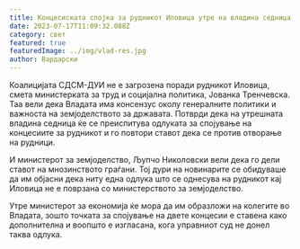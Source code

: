 ```yaml
---
title: Концесиската спојка за рудникот Иловица утре на владина седница
date: 2023-07-17T11:09:32.088Z
category: свет
featured: true
featuredImage: ../img/vlad-res.jpg
author: Вардарски
---
```

<!--StartFragment-->

Коалицијата СДСМ-ДУИ не е загрозена поради рудникот Иловица, смета министерката за труд и социјална политика, Јованка Тренчевска. Таа вели дека Владата има консензус околу генералните политики и важноста на земјоделството за државата. Потврди дека на утрешната владина седница ќе се преиспитува одлуката за спојување на концесиите за рудникот и го повтори ставот дека се против отворање на рудници.

И министерот за земјоделство, Љупчо Николовски вели дека го дели ставот на мнозинството граѓани. Тој дури на новинарите се обидуваше да им објасни дека ниту една одлука што се однесува на рудникот кај Иловица не е поврзана со министерството за земјоделство.

Утре министерот за економија ќе мора да им образложи на колегите во Владата, зошто точката за спојување на двете концесии е ставена како дополнителна и воопшто е изгласана, кога управниот суд не донел таква одлука.

<!--EndFragment-->